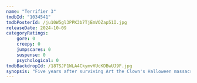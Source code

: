 ```yaml
---
name: "Terrifier 3"
tmdbId: "1034541"
tmdbPosterId: /ju10W5gl3PPK3b7TjEmVOZap51I.jpg
releaseDate: 2024-10-09
categoryRatings:
    gore: 0
    creepy: 0
    jumpscares: 0
    suspense: 0
    psychological: 0
tmdbBackdropId: /18TSJF1WLA4CkymvVUcKDBwUJ9F.jpg
synopsis: "Five years after surviving Art the Clown's Halloween massacre, Sienna and Jonathan are still struggling to rebuild their shattered lives. As the holiday season approaches, they try to embrace the Christmas spirit and leave the horrors of the past behind. But just when they think they're safe, Art returns, determined to turn their holiday cheer into a new nightmare. The festive season quickly unravels as Art unleashes his twisted brand of terror, proving that no holiday is safe."
---
```

